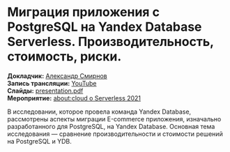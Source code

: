 # Миграция приложения с PostgreSQL на Yandex Database Serverless. Производительность, стоимость, риски.

**Докладчик:** [Александр Смирнов](https://www.linkedin.com/in/alexander-smirnov-bb990434)\
**Запись трансляции:** [YouTube](https://www.youtube.com/watch?v=8bgtMxkduV8&t=3946s)\
**Слайды:** [presentation.pdf](presentation.pdf)\
**Мероприятие:** [about:cloud о Serverless 2021](https://cloud.yandex.ru/events/408#about)

В исследовании, которое провела команда Yandex Database, рассмотрены аспекты миграции Е-commerce приложения, изначально разработанного для PostgreSQL, на Yandex Database. Основная тема исследования — сравнение производительности и стоимости решений на PostgreSQL и YDB.
